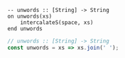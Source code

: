 ```applescript
-- unwords :: [String] -> String
on unwords(xs)
    intercalateS(space, xs)
end unwords
```

```js
// unwords :: [String] -> String
const unwords = xs => xs.join(' ');
```